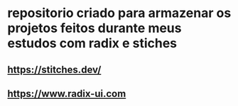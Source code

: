 # repositorio criado para armazenar os projetos feitos durante meus estudos com radix e stiches 

## https://stitches.dev/
## https://www.radix-ui.com
